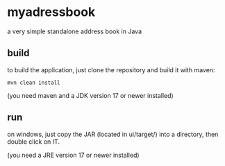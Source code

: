 # myadressbook
a very simple standalone address book in Java

## build

to build the application, just clone the repository and build it with maven:

```shell
mvn clean install
```

(you need maven and a JDK version 17 or newer installed)

## run

on windows, just copy the JAR (located in ui/target/) into a directory, then double click on IT.

(you need a JRE version 17 or newer installed)
